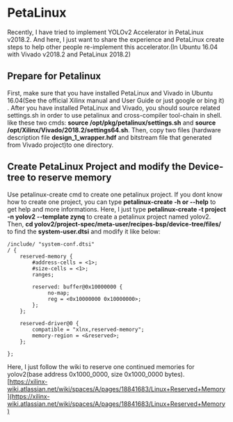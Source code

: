# PetaLinux
Recently, I have tried to implement YOLOv2 Accelerator in PetaLinux v2018.2. And here, I just want to share the experience and PetaLinux create steps to help other people re-implement this accelerator.(In Ubuntu 16.04 with Vivado v2018.2 and PetaLinux 2018.2)

## Prepare for Petalinux
First, make sure that you have installed PetaLinux and Vivado in Ubuntu 16.04(See the official Xilinx manual and User Guide or just google or bing it) . After you have installed PetaLinux and Vivado, you should source related settings.sh in order to use petalinux and cross-compiler tool-chain in shell. like these two cmds: __source /opt/pkg/petalinux/settings.sh__ and __source /opt/Xilinx/Vivado/2018.2/settings64.sh__. Then, copy two files (hardware description file __design_1_wrapper.hdf__ and bitstream file that generated from Vivado project)to one directory.

## Create PetaLinux Project and modify the Device-tree to reserve memory
Use petalinux-create cmd to create one petalinux project. If you dont know how to create one project, you can type __petalinux-create -h or --help__ to get help and more informations. Here, I just type __petalinux-create -t project -n yolov2 --template zynq__ to create a petalinux project named yolov2. Then, __cd yolov2/project-spec/meta-user/recipes-bsp/device-tree/files/__ to find the __system-user.dtsi__ and modify it like below:

```
/include/ "system-conf.dtsi"
/ {
	reserved-memory {
		#address-cells = <1>;
		#size-cells = <1>;
		ranges;

		reserved: buffer@0x10000000 {
			 no-map;
			 reg = <0x10000000 0x10000000>;
		};
	};

	reserved-driver@0 {
		compatible = "xlnx,reserved-memory";
		memory-region = <&reserved>;
	};
	
};
```
Here, I just follow the wiki to reserve one continued memories for yolov2(base address 0x1000_0000, size 0x1000_0000 bytes). [https://xilinx-wiki.atlassian.net/wiki/spaces/A/pages/18841683/Linux+Reserved+Memory](https://xilinx-wiki.atlassian.net/wiki/spaces/A/pages/18841683/Linux+Reserved+Memory)

